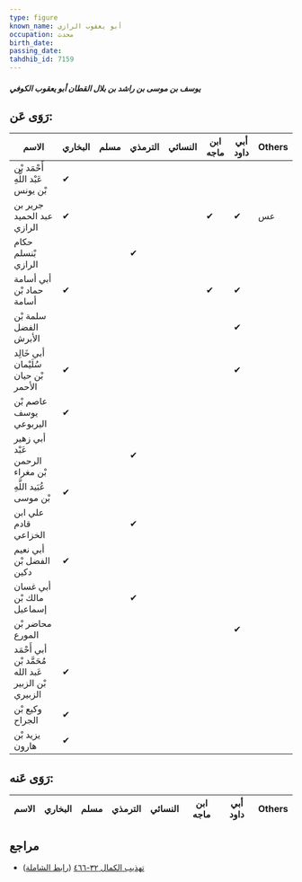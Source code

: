```yaml
---
type: figure
known_name: أبو يعقوب الرازي
occupation: محدث
birth_date:
passing_date:
tahdhib_id: 7159
---
```

##### يوسف بن موسى بن راشد بن بلال القطان أبو يعقوب الكوفي

## رَوَى عَن:
| الاسم                                                 | البخاري | مسلم | الترمذي | النسائي | ابن ماجه | أبي داود | Others |
| ----------------------------------------------------- | ------- | ---- | ------- | ------- | -------- | -------- | ------ |
| أَحْمَد بْن عَبْد اللَّهِ بْن يونس                    | ✔       |      |         |         |          |          |        |
| جرير بن عبد الحميد الرازي                             | ✔       |      |         |         | ✔        | ✔        | عس     |
| حكام بْنسلم الرازي                                    |         |      | ✔       |         |          |          |        |
| أبي أسامة حماد بْن أسامة                              | ✔       |      |         |         | ✔        | ✔        |        |
| سلمة بْن الفضل الأبرش                                 |         |      |         |         |          | ✔        |        |
| أبي خَالِد سُلَيْمان بْن حيان الأحمر                  | ✔       |      |         |         |          | ✔        |        |
| عاصم بْن يوسف اليربوعي                                | ✔       |      |         |         |          |          |        |
| أبي زهير عَبْد الرحمن بْن مغراء                       |         |      | ✔       |         |          |          |        |
| عُبَيد اللَّهِ بْن موسى                               | ✔       |      |         |         |          |          |        |
| علي ابن قادم الخزاعي                                  |         |      | ✔       |         |          |          |        |
| أبي نعيم الفضل بْن دكين                               | ✔       |      |         |         |          |          |        |
| أبي غسان مالك بْن إسماعيل                             |         |      | ✔       |         |          |          |        |
| محاضر بْن المورع                                      |         |      |         |         |          | ✔        |        |
| أبي أَحْمَد مُحَمَّد بْن عَبد الله بْن الزبير الزبيري | ✔       |      |         |         |          |          |        |
| وكيع بْن الجراح                                       | ✔       |      |         |         |          |          |        |
| يزيد بْن هارون                                        | ✔       |      |         |         |          |          |        |
## رَوَى عَنه:
| الاسم | البخاري | مسلم | الترمذي | النسائي | ابن ماجه | أبي داود | Others |
| ----- | ------- | ---- | ------- | ------- | -------- | -------- | ------ |
## مراجع
- [تهذيب الكمال ٣٢-٤٦٦](obsidian://open?vault=Tahdhib-al-Kamal&file=Figures/٧١٥٩-يوسف%20بن%20موسى%20بن%20راشد%20بن%20بلال%20القطان%20أبو%20يعقوب%20الكوفي) ([رابط الشاملة](https://shamela.ws/book/3722/17580))